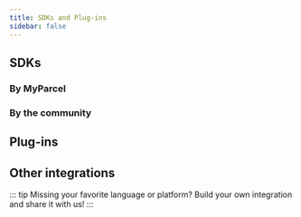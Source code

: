 ```yaml
---
title: SDKs and Plug-ins
sidebar: false
---
```


## SDKs

### By MyParcel

<Stack class="lg:grid-cols-4 md:grid-cols-3 grid-cols-2">
    <Integration name="PHP" type="sdk" repo="myparcelnl/sdk" url="/documentation/10.php-sdk" image="php.svg" classes="bg-[#787CB5]" />
    <Integration name="JavaScript/Node.js" type="sdk" repo="myparcelnl/js-sdk" url="/documentation/11.js-sdk" image="js.svg" classes="bg-[#F7DF1E]" />
</Stack>

### By the community

<Stack class="lg:grid-cols-4 md:grid-cols-3 grid-cols-2">
    <Integration name="C#/.net" type="sdk" repo="janssenr/MyParcelApi.Net" image="c-sharp.svg" />
    <Integration name="Ruby" type="sdk" repo="paypronl/myparcel" image="ruby.svg" classes="bg-[#F44336]" />
</Stack>

## Plug-ins

<Stack class="lg:grid-cols-4 md:grid-cols-3 grid-cols-2">
    <Integration name="WooCommerce (WordPress)" type="plugin" repo="myparcelnl/woocommerce" url="https://myparcelnl.github.io/woocommerce" image="woocommerce.svg" />
    <Integration name="Prestashop" type="plugin" repo="myparcelnl/prestashop" url="https://myparcelnl.github.io/prestashop" image="prestashop.svg" />
    <Integration name="Magento 1" type="plugin" repo="myparcelnl/magento1" url="https://myparcelnl.github.io/magento1" image="magento.svg" classes="bg-zinc-300" />
    <Integration name="Magento 2" type="plugin" repo="myparcelnl/magento2" url="https://myparcelnl.github.io/magento2" image="magento.svg" />
    <Integration name="Shopify" type="plugin" url="https://myparcelnl.github.io/shopify" image="shopify.svg" />
    <Integration name="Shopware" type="plugin" url="https://myparcelnl.github.io/shopware" image="shopware.svg" />
    <Integration name="Lightspeed" url="https://myparcelnl.github.io/lightspeed" image="lightspeed.svg" />
</Stack>

## Other integrations

<Stack class="lg:grid-cols-4 md:grid-cols-3 grid-cols-2">
    <Integration name="Amazon" url="https://myparcelnl.github.io/amazon" image="amazon.svg" />
    <Integration name="Exact Online" url="https://myparcelnl.github.io/exact-online" image="exact-online.svg" />
    <Integration name="CS-Cart" url="https://myparcelnl.github.io/cs-cart" image="cart.svg" />
    <Integration name="Opencart 2.2.x – 2.3.x" url="https://myparcelnl.github.io/opencart2_3" image="opencart.svg" classes="bg-sky-200" />
    <Integration name="Opencart 3" url="https://myparcelnl.github.io/opencart3" image="opencart.svg" classes="bg-sky-100" />
    <Integration name="Shoppagina" url="https://myparcelnl.github.io/shoppagina" image="shoppagina.svg" />
    <Integration name="Virtuemart 2 (Joomla)" url="https://myparcelnl.github.io/virtuemart" image="virtuemart.svg" classes="bg-zinc-300" />
    <Integration name="Virtuemart 3 (Joomla)" url="https://myparcelnl.github.io/virtuemart3" image="virtuemart.svg" />
    <Integration name="Google Chrome Extension" url="https://www.myparcel.nl/en/integrations/google-chrome-extensie/" image="chrome.svg" />
</Stack>

::: tip
Missing your favorite language or platform? Build your own integration and share it with us!
:::
